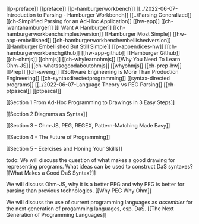 [[p-preface]]
[[preface]]
[[p-hamburgerworkbench]]
[[../2022-06-07-Introduction to Parsing - Hamburger Workbench]]
[[../Parsing Generalized]]
[[ch-Simplified Parsing for an Ad-Hoc Application]]
[[hw-app]]
[[ch-iwantahamburger]]
[[I Want A Hamburger]]
[[ch-hamburgerworkbenchsimplestversion]]
[[Hamburger Most Simple]]
[[hw-app-embellished]]
[[ch-hamburgerworkbenchembellishedversion]]
[[Hamburger Embellished But Still Simple]]
[[p-appendices-hw]]
[[ch-hamburgerworkbenchgithub]]
[[hw-app-github]]
[[Hamburger Github]]
[[ch-ohmjs]]
[[ohmjs]]
[[ch-whylearnohmjs]]
[[Why You Need To Learn Ohm-JS]]
[[ch-whatssogoodaboutohmjs]]
[[whyohmjs]]
[[ch-prep-hw]]
[[Prep]]
[[ch-sweng]]
[[Software Engineering is More Than Production Engineering]]
[[ch-syntaxdirectedprogramming]]
[[syntax-directed programs]]
[[../2022-06-07-Language Theory vs PEG Parsing]]
[[ch-ptpascal]]
[[ptpascal]]

[[Section 1 From Ad-Hoc Programming to Drawings in 3 Easy Steps]]

[[Section 2 Diagrams as Syntax]]

[[Section 3 - Ohm-JS, PEG, REGEX, Pattern-Matching Made Easy]]

[[Section 4 - The Future of Programming]]

[[Section 5 - Exercises and Honing Your Skills]]

todo:
We will discuss the question of what makes a good drawing for representing programs.  What ideas can be used to construct DaS syntaxes? [[What Makes a Good DaS Syntax?]]

We will discuss Ohm-JS, why it is a better PEG and why PEG is better for parsing than previous technologies. [[Why PEG Why Ohm]]

We will discuss the use of current programming languages as *assembler* for the next generation of progamming languages, esp. DaS. [[The Next Generation of Programming Languages]]
